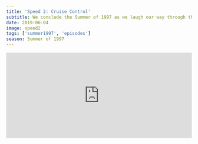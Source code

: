 ```yaml
---
title: 'Speed 2: Cruise Control'
subtitle: We conclude the Summer of 1997 as we laugh our way through the plot summary, budget and production of Speed 2. We also ask, is this the worst sequel?
date: 2019-06-04
image: speed2
tags: ['summer1997', 'episodes']
season: Summer of 1997
---
```

<iframe src="https://open.spotify.com/embed-podcast/episode/58qRYeOS83rot5GpLOJXYR" width="100%" height="232" frameborder="0" allowtransparency="true" allow="encrypted-media"></iframe>